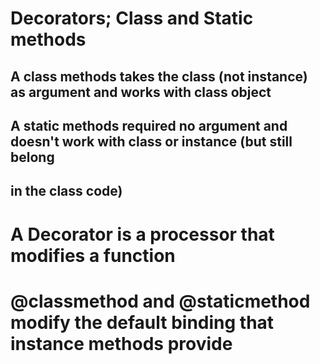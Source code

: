 # Decorators; Class and Static methods

## A class methods takes the class (not instance) as argument and works with class object

## A static methods required no argument and doesn't work with class or instance (but still belong
## in the class code)

# A Decorator is a processor that modifies a function

# @classmethod and @staticmethod modify the default binding that instance methods provide